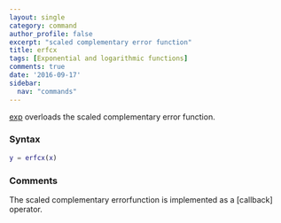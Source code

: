 ```yaml
---
layout: single
category: command
author_profile: false
excerpt: "scaled complementary error function"
title: erfcx
tags: [Exponential and logarithmic functions]
comments: true
date: '2016-09-17'
sidebar:
  nav: "commands"
---
```


[exp](/command/exp) overloads the scaled complementary error function.

### Syntax

````matlab
y = erfcx(x)
````

### Comments

The scaled complementary errorfunction is implemented as a [callback] operator.
